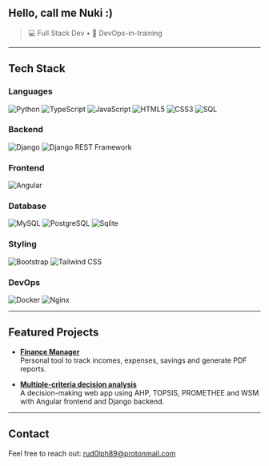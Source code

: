 ## Hello, call me Nuki :)

> 💻 Full Stack Dev • 🚀 DevOps-in-training

---
## Tech Stack
### Languages
![Python](https://img.shields.io/badge/Language-Python-3776AB?style=for-the-badge&logo=python&logoColor=white)
![TypeScript](https://img.shields.io/badge/Language-TypeScript-3178C6?style=for-the-badge&logo=typescript&logoColor=white)
![JavaScript](https://img.shields.io/badge/Language-JavaScript-F7DF1E?style=for-the-badge&logo=javascript&logoColor=black)
![HTML5](https://img.shields.io/badge/Language-HTML5-E34F26?style=for-the-badge&logo=html5&logoColor=white)
![CSS3](https://img.shields.io/badge/Language-CSS3-1572B6?style=for-the-badge&logo=css3&logoColor=white)
![SQL](https://img.shields.io/badge/Language-SQL-003B57?style=for-the-badge&logo=sqlite&logoColor=white)

### Backend
![Django](https://img.shields.io/badge/Backend-Django-092E20?style=for-the-badge&logo=django&logoColor=white)
![Django REST Framework](https://img.shields.io/badge/Framework-Django%20REST%20Framework-FF3E00?style=for-the-badge&logo=django&logoColor=white)

### Frontend
![Angular](https://img.shields.io/badge/Frontend-Angular-DD0031?style=for-the-badge&logo=angular&logoColor=white)

### Database
![MySQL](https://img.shields.io/badge/Database-MySQL-4479A1?style=for-the-badge&logo=mysql&logoColor=white)
![PostgreSQL](https://img.shields.io/badge/Database-PostgreSQL-336791?style=for-the-badge&logo=postgresql&logoColor=white)
![Sqlite](https://img.shields.io/badge/Database-SQLite-003B57?style=for-the-badge&logo=sqlite&logoColor=white)

### Styling
![Bootstrap](https://img.shields.io/badge/Styling-Bootstrap-7952B3?style=for-the-badge&logo=bootstrap&logoColor=white)
![Tailwind CSS](https://img.shields.io/badge/Styling-Tailwind%20CSS-06B6D4?style=for-the-badge&logo=tailwind-css&logoColor=white)

### DevOps
![Docker](https://img.shields.io/badge/DevOps-Docker-2496ED?style=for-the-badge&logo=docker&logoColor=white)
![Nginx](https://img.shields.io/badge/Server-Nginx-009639?style=for-the-badge&logo=nginx&logoColor=white)

---

## Featured Projects
- [**Finance Manager**](https://github.com/Nuki89/finance-manager)  
  Personal tool to track incomes, expenses, savings and generate PDF reports.

- [**Multiple-criteria decision analysis**](https://github.com/Nuki89/mcda_analyzer)  
  A decision-making web app using AHP, TOPSIS, PROMETHEE and WSM with Angular frontend and Django backend.

---
## Contact
Feel free to reach out: [rud0lph89@protonmail.com](mailto:rud0lph89@protonmail.com)
 
